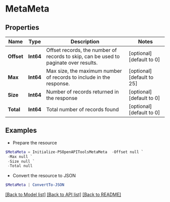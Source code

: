 # MetaMeta
## Properties

Name | Type | Description | Notes
------------ | ------------- | ------------- | -------------
**Offset** | **Int64** | Offset records, the number of records to skip, can be used to paginate over results. | [optional] [default to 0]
**Max** | **Int64** | Max size, the maximum number of records to include in the response. | [optional] [default to 25]
**Size** | **Int64** | Number of records returned in the response | [optional] [default to 0]
**Total** | **Int64** | Total number of records found | [optional] [default to 0]

## Examples

- Prepare the resource
```powershell
$MetaMeta = Initialize-PSOpenAPIToolsMetaMeta  -Offset null `
 -Max null `
 -Size null `
 -Total null
```

- Convert the resource to JSON
```powershell
$MetaMeta | ConvertTo-JSON
```

[[Back to Model list]](../README.md#documentation-for-models) [[Back to API list]](../README.md#documentation-for-api-endpoints) [[Back to README]](../README.md)

